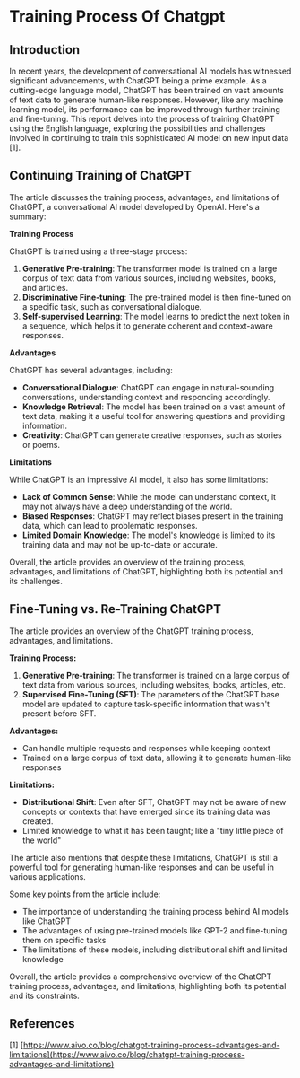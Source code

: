 # Training Process Of Chatgpt
## Introduction
In recent years, the development of conversational AI models has witnessed significant advancements, with ChatGPT being a prime example. As a cutting-edge language model, ChatGPT has been trained on vast amounts of text data to generate human-like responses. However, like any machine learning model, its performance can be improved through further training and fine-tuning. This report delves into the process of training ChatGPT using the English language, exploring the possibilities and challenges involved in continuing to train this sophisticated AI model on new input data [1].
## Continuing Training of ChatGPT
The article discusses the training process, advantages, and limitations of ChatGPT, a conversational AI model developed by OpenAI. Here's a summary:

**Training Process**

ChatGPT is trained using a three-stage process:

1. **Generative Pre-training**: The transformer model is trained on a large corpus of text data from various sources, including websites, books, and articles.
2. **Discriminative Fine-tuning**: The pre-trained model is then fine-tuned on a specific task, such as conversational dialogue.
3. **Self-supervised Learning**: The model learns to predict the next token in a sequence, which helps it to generate coherent and context-aware responses.

**Advantages**

ChatGPT has several advantages, including:

* **Conversational Dialogue**: ChatGPT can engage in natural-sounding conversations, understanding context and responding accordingly.
* **Knowledge Retrieval**: The model has been trained on a vast amount of text data, making it a useful tool for answering questions and providing information.
* **Creativity**: ChatGPT can generate creative responses, such as stories or poems.

**Limitations**

While ChatGPT is an impressive AI model, it also has some limitations:

* **Lack of Common Sense**: While the model can understand context, it may not always have a deep understanding of the world.
* **Biased Responses**: ChatGPT may reflect biases present in the training data, which can lead to problematic responses.
* **Limited Domain Knowledge**: The model's knowledge is limited to its training data and may not be up-to-date or accurate.

Overall, the article provides an overview of the training process, advantages, and limitations of ChatGPT, highlighting both its potential and its challenges.
## Fine-Tuning vs. Re-Training ChatGPT
The article provides an overview of the ChatGPT training process, advantages, and limitations.

**Training Process:**

1. **Generative Pre-training**: The transformer is trained on a large corpus of text data from various sources, including websites, books, articles, etc.
2. **Supervised Fine-Tuning (SFT)**: The parameters of the ChatGPT base model are updated to capture task-specific information that wasn't present before SFT.

**Advantages:**

* Can handle multiple requests and responses while keeping context
* Trained on a large corpus of text data, allowing it to generate human-like responses

**Limitations:**

* **Distributional Shift**: Even after SFT, ChatGPT may not be aware of new concepts or contexts that have emerged since its training data was created.
* Limited knowledge to what it has been taught; like a "tiny little piece of the world"

The article also mentions that despite these limitations, ChatGPT is still a powerful tool for generating human-like responses and can be useful in various applications.

Some key points from the article include:

* The importance of understanding the training process behind AI models like ChatGPT
* The advantages of using pre-trained models like GPT-2 and fine-tuning them on specific tasks
* The limitations of these models, including distributional shift and limited knowledge

Overall, the article provides a comprehensive overview of the ChatGPT training process, advantages, and limitations, highlighting both its potential and its constraints.
## References
[1] [https://www.aivo.co/blog/chatgpt-training-process-advantages-and-limitations](https://www.aivo.co/blog/chatgpt-training-process-advantages-and-limitations)
